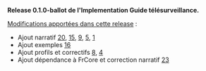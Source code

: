 **Release 0.1.0-ballot de l'Implementation Guide télésurveillance.**

[Modifications apportées dans cette release](https://github.com/ansforge/IG-fhir-telesurveillance/milestone/1?closed=1) :

* Ajout narratif [20](https://github.com/ansforge/IG-fhir-telesurveillance/pull/20), [15](https://github.com/ansforge/IG-fhir-telesurveillance/pull/15), [9](https://github.com/ansforge/IG-fhir-telesurveillance/pull/9), [5](https://github.com/ansforge/IG-fhir-telesurveillance/pull/5), [1](https://github.com/ansforge/IG-fhir-telesurveillance/pull/1)
* Ajout exemples [16](https://github.com/ansforge/IG-fhir-telesurveillance/pull/16)
* Ajout profils et correctifs [8](https://github.com/ansforge/IG-fhir-telesurveillance/pull/8), [4](https://github.com/ansforge/IG-fhir-telesurveillance/pull/4)
* Ajout dépendance à FrCore et correction narratif [23](https://github.com/ansforge/IG-fhir-telesurveillance/pull/8)